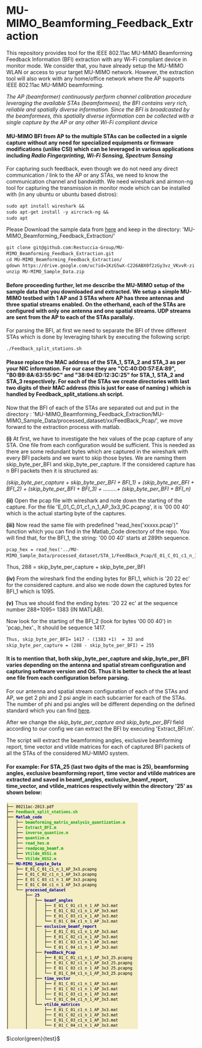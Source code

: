 # MU-MIMO_Beamforming_Feedback_Extraction

This repository provides tool for the IEEE 802.11ac MU-MIMO Beamforming Feedback Information (BFI) extraction with any Wi-Fi compliant device in monitor mode. We consider that, you have already setup the MU-MIMO WLAN or access to your target MU-MIMO network. However, the extraction tool will also work with any home/office  network where the AP supports IEEE 802.11ac MU-MIMO beamforming. 


*The AP (beamformer) continuously perform channel calibration procedure leveraging the available STAs (beamformees), the BFI contains very rich, reliable and spatially diverse information. Since the BFI is broadcasted by the beamformees, this spatially diverse information can be collected with a single capture by the AP or any other Wi-Fi compliant device*

#### MU-MIMO BFI from AP to the multiple STAs can be collected in a signle capture without any need for specialized equipments or firmware modifications (unlike CSI) which can be leveraged in various applications including *Radio Fingerprinting, Wi-Fi Sensing, Spectrum Sensing*

For capturing such feedback, even  though we do not need any direct communication / link to the AP or any STAs, we need to know the communication channel and bandwidth. We need wireshark and airmon-ng tool for capturing the transmission in monitor mode which can be installed with (in any ubuntu or ubuntu based distros):

``` 
sudo apt install wireshark &&
sudo apt-get install -y aircrack-ng &&
sudo apt
```

Please Download the sample data from [here](https://drive.google.com/file/d/1KzG5wX-C226ABX0f2zGy3vz_VKvvR-zi/view?usp=sharing)
and keep in the directory: 'MU-MIMO_Beamforming_Feedback_Extraction/'

```
git clone git@github.com:Restuccia-Group/MU-MIMO_Beamforming_Feedback_Extraction.git
cd MU-MIMO_Beamforming_Feedback_Extraction/
gdown https://drive.google.com/uc?id=1KzG5wX-C226ABX0f2zGy3vz_VKvvR-zi
unzip MU-MIMO_Sample_Data.zip 
```

#### Before proceeding further, let me describe the MU-MIMO setup of the sample data that you downloaded and extracted. We setup a simple MU-MIMO testbed with 1 AP and 3 STAs where AP has three antennas and three spatial streams enabled. On the otherhand, each of the STAs are configured with only one antenna and one spatial streams. UDP streams are sent from the AP to each of the STAs parallaly. 

For parsing the BFI, at first we need to separate the BFI of three different STAs which is done by leveraging tshark by executing the following script:

```
./Feedback_split_stations.sh

```

#### Please replace the MAC address of the STA_1, STA_2 and STA_3 as per your NIC information. For our case they are     "CC:40:D0:57:EA:89", "B0:B9:8A:63:55:9C" and "38:94:ED:12:3C:25" for STA_1, STA_2 and STA_3 respectively. For each of the STAs we create directories with last two digits of their MAC address (this is just for ease of naming ) which is handled by Feedback_split_stations.sh script. 

Now that the BFI of each of the STAs are separated out and put in the directory : 'MU-MIMO_Beamforming_Feedback_Extraction/MU-MIMO_Sample_Data/processed_dataset/xx/FeedBack_Pcap/', we move forward to the extraction process with matlab. 

**(i)** At first, we have to investigate the hex values of the pcap capture of any STA. One file from each configuration would be sufficient. This is needed as there are some redundant bytes which are captured in the wireshark with every BFI packets and we want to skip those bytes. We are naming them skip_byte_per_BFI and skip_byte_per_capture. If the considered capture has n BFI packets then it is structured as:


*(skip_byte_per_capture + skip_byte_per_BFI + BFI_1) + (skip_byte_per_BFI + BFI_2) + (skip_byte_per_BFI + BFI_3) + .........+ (skip_byte_per_BFI + BFI_n)*

**(ii)**  Open the pcap file with wireshark and note down the starting of the capture. For the file 'E_01_C_01_c1_n_1_AP_3x3_9C.pcapng', it is '00 00 40' which is the actual starting byte of the captures.

**(iii)** Now read the same file with predefined "read_hex('xxxxx.pcap')" function which you can find in the Matlab_Code directory of the repo. You will find that, for the BFI_1, the string: '00 00 40' starts at 289th sequence. 
```
pcap_hex = read_hex('../MU-MIMO_Sample_Data/processed_dataset/STA_1/FeedBack_Pcap/E_01_C_01_c1_n_1_AP_3x_STA_1.pcapng')
```

Thus, 288 = skip_byte_per_capture + skip_byte_per_BFI 

**(iv)** From the wireshark find the ending bytes for BFI_1, which is '20 22 ec' for the considered capture. and also we node down the captured bytes for BFI_1 which is 1095. 
 
**(v)** Thus we should find the ending bytes: '20 22 ec' at the sequence number 288+1095= 1383 (IN MATLAB). 
 
 Now look for the starting of the BFI_2 (look for bytes '00 00 40') in 'pcap_hex'., It should be sequence 1417.
 
 ```
 Thus, skip_byte_per_BFI= 1417 - (1383 +1)  = 33 and 
 skip_byte_per_capture = (288 - skip_byte_per_BFI) = 255
```

#### It is to mention that, both skip_byte_per_capture and skip_byte_per_BFI varies depending on the antenna and spatial stream configuration and capturing software version and OS. Thus it is better to check the at least one file from each configuration before parsing. 

For our antenna and spatial stream configuration of each of the STAs and AP, we get 2 phi and 2 psi angle in each subcarrier for each of the STAs. The number of phi and psi angles will be different depending on the defined standard which you can find [here](https://standards.ieee.org/ieee/802.11ac/4473/). 


After we change the *skip_byte_per_capture and skip_byte_per_BFI* field according to our config we can extract the BFI by executing 'Extract_BFI.m'.

The script will extract the beamforming angles, exclusive beamforming report, time vector and vtilde matrices for each of captured BFI packets of all the STAs of the considered MU-MIMO system. 

#### For example: For STA_25 (last two dgits of the mac is 25), beamforming angles, exclusive beamforming report, time vector and vtilde matrices are extracted and saved in beamf_angles, exclusive_beamf_report, time_vector, and vtilde_matrices respectively within the directory '25' as shown below:

<img src="directory.png"
     alt="Markdown Monster icon" width="350" height="600"
     style="float: center;" />

$\color{green}{test}$

